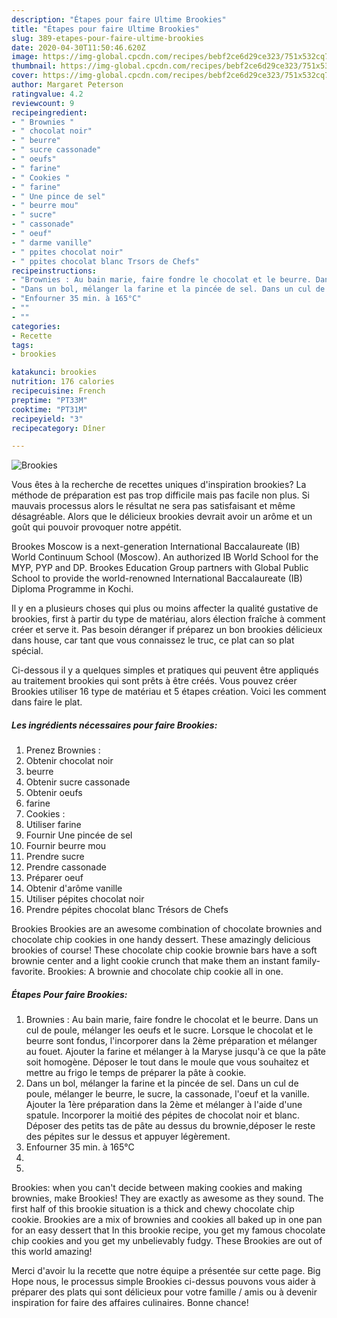 ```yaml
---
description: "Étapes pour faire Ultime Brookies"
title: "Étapes pour faire Ultime Brookies"
slug: 389-etapes-pour-faire-ultime-brookies
date: 2020-04-30T11:50:46.620Z
image: https://img-global.cpcdn.com/recipes/bebf2ce6d29ce323/751x532cq70/brookies-photo-principale-de-la-recette.jpg
thumbnail: https://img-global.cpcdn.com/recipes/bebf2ce6d29ce323/751x532cq70/brookies-photo-principale-de-la-recette.jpg
cover: https://img-global.cpcdn.com/recipes/bebf2ce6d29ce323/751x532cq70/brookies-photo-principale-de-la-recette.jpg
author: Margaret Peterson
ratingvalue: 4.2
reviewcount: 9
recipeingredient:
- " Brownies "
- " chocolat noir"
- " beurre"
- " sucre cassonade"
- " oeufs"
- " farine"
- " Cookies "
- " farine"
- " Une pince de sel"
- " beurre mou"
- " sucre"
- " cassonade"
- " oeuf"
- " darme vanille"
- " ppites chocolat noir"
- " ppites chocolat blanc Trsors de Chefs"
recipeinstructions:
- "Brownies : Au bain marie, faire fondre le chocolat et le beurre. Dans un cul de poule, mélanger les oeufs et le sucre. Lorsque le chocolat et le beurre sont fondus, l&#39;incorporer dans la 2ème préparation et mélanger au fouet. Ajouter la farine et mélanger à la Maryse jusqu&#39;à ce que la pâte soit homogène. Déposer le tout dans le moule que vous souhaitez et mettre au frigo le temps de préparer la pâte à cookie."
- "Dans un bol, mélanger la farine et la pincée de sel. Dans un cul de poule, mélanger le beurre, le sucre, la cassonade, l&#39;oeuf et la vanille. Ajouter la 1ère préparation dans la 2ème et mélanger à l&#39;aide d&#39;une spatule. Incorporer la moitié des pépites de chocolat noir et blanc. Déposer des petits tas de pâte au dessus du brownie,déposer le reste des pépites sur le dessus et appuyer légèrement."
- "Enfourner 35 min. à 165°C"
- ""
- ""
categories:
- Recette
tags:
- brookies

katakunci: brookies 
nutrition: 176 calories
recipecuisine: French
preptime: "PT33M"
cooktime: "PT31M"
recipeyield: "3"
recipecategory: Dîner

---
```



![Brookies](https://img-global.cpcdn.com/recipes/bebf2ce6d29ce323/751x532cq70/brookies-photo-principale-de-la-recette.jpg)

Vous êtes à la recherche de recettes uniques d'inspiration brookies? La méthode de préparation est pas trop difficile mais pas facile non plus. Si mauvais processus alors le résultat ne sera pas satisfaisant et même désagréable. Alors que le délicieux brookies devrait avoir un arôme et un goût qui pouvoir provoquer notre appétit.

Brookes Moscow is a next-generation International Baccalaureate (IB) World Continuum School (Moscow). An authorized IB World School for the MYP, PYP and DP. Brookes Education Group partners with Global Public School to provide the world-renowned International Baccalaureate (IB) Diploma Programme in Kochi.

Il y en a plusieurs choses qui plus ou moins affecter la qualité gustative de brookies, first à partir du type de matériau, alors élection fraîche à comment créer et serve it. Pas besoin déranger if préparez un bon brookies délicieux dans house, car tant que vous connaissez le truc, ce plat can so plat spécial.


Ci-dessous il y a quelques simples et pratiques qui peuvent être appliqués au traitement brookies qui sont prêts à être créés. Vous pouvez créer Brookies utiliser 16 type de matériau et 5 étapes création. Voici les comment dans faire le plat.

<!--inarticleads1-->

##### Les ingrédients nécessaires pour faire Brookies:

1. Prenez  Brownies :
1. Obtenir  chocolat noir
1.   beurre
1. Obtenir  sucre cassonade
1. Obtenir  oeufs
1.   farine
1.   Cookies :
1. Utiliser  farine
1. Fournir  Une pincée de sel
1. Fournir  beurre mou
1. Prendre  sucre
1. Prendre  cassonade
1. Préparer  oeuf
1. Obtenir  d&#39;arôme vanille
1. Utiliser  pépites chocolat noir
1. Prendre  pépites chocolat blanc Trésors de Chefs


Brookies Brookies are an awesome combination of chocolate brownies and chocolate chip cookies in one handy dessert. These amazingly delicious brookies of course! These chocolate chip cookie brownie bars have a soft brownie center and a light cookie crunch that make them an instant family-favorite. Brookies: A brownie and chocolate chip cookie all in one. 

<!--inarticleads2-->

##### Étapes Pour faire Brookies:

1. Brownies : Au bain marie, faire fondre le chocolat et le beurre. Dans un cul de poule, mélanger les oeufs et le sucre. Lorsque le chocolat et le beurre sont fondus, l&#39;incorporer dans la 2ème préparation et mélanger au fouet. Ajouter la farine et mélanger à la Maryse jusqu&#39;à ce que la pâte soit homogène. Déposer le tout dans le moule que vous souhaitez et mettre au frigo le temps de préparer la pâte à cookie.
1. Dans un bol, mélanger la farine et la pincée de sel. Dans un cul de poule, mélanger le beurre, le sucre, la cassonade, l&#39;oeuf et la vanille. Ajouter la 1ère préparation dans la 2ème et mélanger à l&#39;aide d&#39;une spatule. Incorporer la moitié des pépites de chocolat noir et blanc. Déposer des petits tas de pâte au dessus du brownie,déposer le reste des pépites sur le dessus et appuyer légèrement.
1. Enfourner 35 min. à 165°C
1. 
1. 


Brookies: when you can&#39;t decide between making cookies and making brownies, make Brookies! They are exactly as awesome as they sound. The first half of this brookie situation is a thick and chewy chocolate chip cookie. Brookies are a mix of brownies and cookies all baked up in one pan for an easy dessert that In this brookie recipe, you get my famous chocolate chip cookies and you get my unbelievably fudgy. These Brookies are out of this world amazing! 


Merci d'avoir lu la recette que notre équipe a présentée sur cette page. Big Hope nous, le processus simple Brookies ci-dessus pouvons vous aider à préparer des plats qui sont délicieux pour votre famille / amis ou à devenir inspiration for faire des affaires culinaires. Bonne chance!
